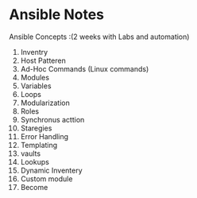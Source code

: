 # Ansible Notes

Ansible Concepts :(2 weeks with Labs and automation)
1. Inventry
2. Host Patteren
3. Ad-Hoc Commands (Linux commands)
4. Modules
5. Variables
6. Loops
7. Modularization
8. Roles
9. Synchronus acttion
10. Staregies
11. Error Handling
12. Templating
13. vaults
14. Lookups
15. Dynamic Inventery
16. Custom module
17. Become
